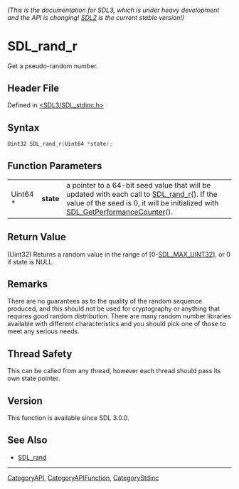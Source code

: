 ###### (This is the documentation for SDL3, which is under heavy development and the API is changing! [SDL2](https://wiki.libsdl.org/SDL2/) is the current stable version!)
# SDL_rand_r

Get a pseudo-random number.

## Header File

Defined in [<SDL3/SDL_stdinc.h>](https://github.com/libsdl-org/SDL/blob/main/include/SDL3/SDL_stdinc.h)

## Syntax

```c
Uint32 SDL_rand_r(Uint64 *state);
```

## Function Parameters

|          |           |                                                                                                                                                                                                                          |
| -------- | --------- | ------------------------------------------------------------------------------------------------------------------------------------------------------------------------------------------------------------------------ |
| Uint64 * | **state** | a pointer to a 64-bit seed value that will be updated with each call to [SDL_rand_r](SDL_rand_r)(). If the value of the seed is 0, it will be initialized with [SDL_GetPerformanceCounter](SDL_GetPerformanceCounter)(). |

## Return Value

(Uint32) Returns a random value in the range of
[0-[SDL_MAX_UINT32](SDL_MAX_UINT32)], or 0 if state is NULL.

## Remarks

There are no guarantees as to the quality of the random sequence produced,
and this should not be used for cryptography or anything that requires good
random distribution. There are many random number libraries available with
different characteristics and you should pick one of those to meet any
serious needs.

## Thread Safety

This can be called from any thread, however each thread should pass its own
state pointer.

## Version

This function is available since SDL 3.0.0.

## See Also

- [SDL_rand](SDL_rand)

----
[CategoryAPI](CategoryAPI), [CategoryAPIFunction](CategoryAPIFunction), [CategoryStdinc](CategoryStdinc)

